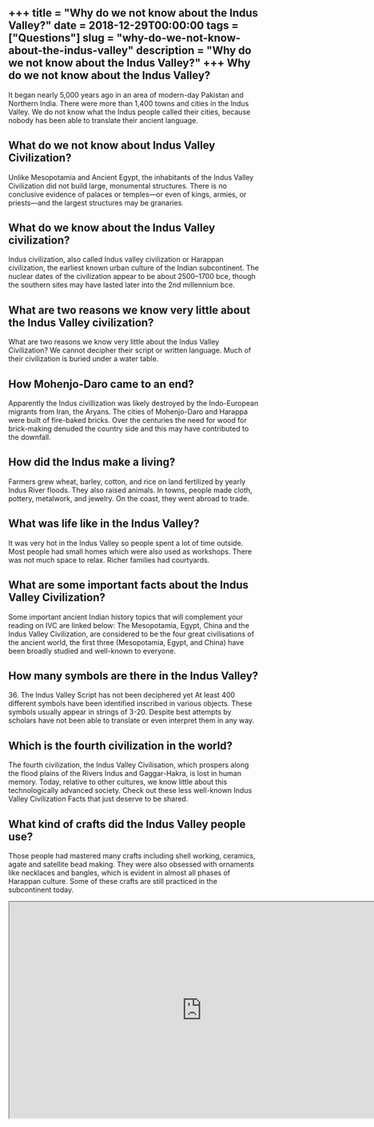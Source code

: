 +++
title = "Why do we not know about the Indus Valley?"
date = 2018-12-29T00:00:00
tags = ["Questions"]
slug = "why-do-we-not-know-about-the-indus-valley"
description = "Why do we not know about the Indus Valley?"
+++
Why do we not know about the Indus Valley?
------------------------------------------

It began nearly 5,000 years ago in an area of modern-day Pakistan and Northern India. There were more than 1,400 towns and cities in the Indus Valley. We do not know what the Indus people called their cities, because nobody has been able to translate their ancient language.

What do we not know about Indus Valley Civilization?
----------------------------------------------------

Unlike Mesopotamia and Ancient Egypt, the inhabitants of the Indus Valley Civilization did not build large, monumental structures. There is no conclusive evidence of palaces or temples—or even of kings, armies, or priests—and the largest structures may be granaries.

What do we know about the Indus Valley civilization?
----------------------------------------------------

Indus civilization, also called Indus valley civilization or Harappan civilization, the earliest known urban culture of the Indian subcontinent. The nuclear dates of the civilization appear to be about 2500–1700 bce, though the southern sites may have lasted later into the 2nd millennium bce.

What are two reasons we know very little about the Indus Valley civilization?
-----------------------------------------------------------------------------

What are two reasons we know very little about the Indus Valley Civilization? We cannot decipher their script or written language. Much of their civilization is buried under a water table.

How Mohenjo-Daro came to an end?
--------------------------------

Apparently the Indus civillization was likely destroyed by the Indo-European migrants from Iran, the Aryans. The cities of Mohenjo-Daro and Harappa were built of fire-baked bricks. Over the centuries the need for wood for brick-making denuded the country side and this may have contributed to the downfall.

How did the Indus make a living?
--------------------------------

Farmers grew wheat, barley, cotton, and rice on land fertilized by yearly Indus River floods. They also raised animals. In towns, people made cloth, pottery, metalwork, and jewelry. On the coast, they went abroad to trade.

What was life like in the Indus Valley?
---------------------------------------

It was very hot in the Indus Valley so people spent a lot of time outside. Most people had small homes which were also used as workshops. There was not much space to relax. Richer families had courtyards.

What are some important facts about the Indus Valley Civilization?
------------------------------------------------------------------

Some important ancient Indian history topics that will complement your reading on IVC are linked below: The Mesopotamia, Egypt, China and the Indus Valley Civilization, are considered to be the four great civilisations of the ancient world, the first three (Mesopotamia, Egypt, and China) have been broadly studied and well-known to everyone.

How many symbols are there in the Indus Valley?
-----------------------------------------------

36\. The Indus Valley Script has not been deciphered yet At least 400 different symbols have been identified inscribed in various objects. These symbols usually appear in strings of 3-20. Despite best attempts by scholars have not been able to translate or even interpret them in any way.

Which is the fourth civilization in the world?
----------------------------------------------

The fourth civilization, the Indus Valley Civilisation, which prospers along the flood plains of the Rivers Indus and Gaggar-Hakra, is lost in human memory. Today, relative to other cultures, we know little about this technologically advanced society. Check out these less well-known Indus Valley Civilization Facts that just deserve to be shared.

What kind of crafts did the Indus Valley people use?
----------------------------------------------------

Those people had mastered many crafts including shell working, ceramics, agate and satellite bead making. They were also obsessed with ornaments like necklaces and bangles, which is evident in almost all phases of Harappan culture. Some of these crafts are still practiced in the subcontinent today.

<iframe allow="accelerometer; autoplay; clipboard-write; encrypted-media; gyroscope; picture-in-picture" allowfullscreen="" class="__youtube_prefs__  epyt-is-override  no-lazyload" data-no-lazy="1" data-origheight="433" data-origwidth="770" data-skipgform_ajax_framebjll="" height="433" id="_ytid_16442" loading="lazy" src="https://www.youtube.com/embed/eUpz93o3Qeg?enablejsapi=1&autoplay=0&cc_load_policy=0&cc_lang_pref=&iv_load_policy=1&loop=0&modestbranding=0&rel=1&fs=1&playsinline=0&autohide=2&theme=dark&color=red&controls=1&" title="YouTube player" width="770"></iframe>